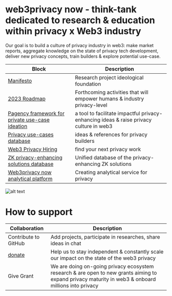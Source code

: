 # web3privacy now - think-tank dedicated to research & education within privacy x Web3 industry
Our goal is to build a culture of privacy industry in web3: make market reports, aggregate knowledge on the state of privacy tech development, deliver new privacy concepts, train builders & explore potential use-case.

| Block  | Description |
| ------------- | ------------- |
| [Manifesto](https://github.com/Msiusko/web3privacy/blob/main/Manifesto.md)  | Research project ideological foundation  |
| [2023 Roadmap](https://github.com/Msiusko/web3privacy/blob/main/Roadmap%202023.md)  | Forthcoming activities that will empower humans & industry privacy-level  |
| [Pagency framework for private use-case ideation](https://github.com/Msiusko/web3privacy/tree/main/Pagency)  | a tool to facilitate impactful privacy-enhancing ideas & raise privacy culture in web3 |
| [Privacy use-cases database](https://github.com/Msiusko/web3privacy/blob/main/Use-cases.md)  | ideas & references for privacy builders |
| [Web3 Privacy Hiring](https://docs.google.com/spreadsheets/d/1dN6bIWyOh01Dl-y1iZh-1TASZxKUefD098BUALcnUb8/edit?usp=sharing)  | find your next privacy work  |
| [ZK privacy-enhancing solutions database](https://github.com/Msiusko/web3privacy/tree/main/ZKprivacylandscape)  | Unified database of the privacy-enhancing ZK solutions |
| [Web3privacy now analytical platform](https://github.com/Msiusko/web3privacy/tree/main/Web3privacynowplatform)  | Creating analytical service for privacy |

![alt text](https://github.com/Msiusko/web3privacy/blob/main/logo2.png?raw=true)

# How to support
| Collaboration  | Description |
| ------------- | ------------- |
| Contribute to GitHub | Add projects, participate in researches, share ideas in chat |
| [donate](https://github.com/Msiusko/web3privacy/blob/main/README.md#donate) | Help us to stay independent & constantly scale our impact on the state of the web3 privacy |
| Give Grant | We are doing on-going privacy ecosystem research & are open to new grants aiming to expand privacy maturity in web3 & onboard millions into privacy |
